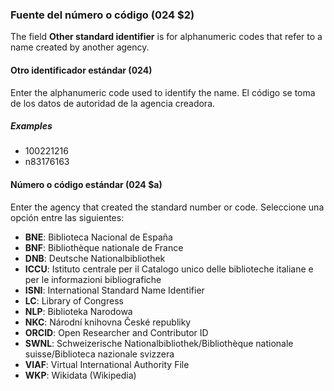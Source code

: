 ### Fuente del número o código (024 $2)

The field **Other standard identifier** is for alphanumeric codes that refer to a name created by another agency.

#### Otro identificador estándar (024)

Enter the alphanumeric code used to identify the name. El código se toma de los datos de autoridad de la agencia creadora.

##### Examples

- 100221216
- n83176163

#### Número o código estándar (024 $a)

Enter the agency that created the standard number or code. Seleccione una opción entre las siguientes:

- **BNE**: Biblioteca Nacional de España
- **BNF**: Bibliothèque nationale de France
- **DNB**: Deutsche Nationalbibliothek
- **ICCU**: Istituto centrale per il Catalogo unico delle biblioteche italiane e per le informazioni bibliografiche
- **ISNI**: International Standard Name Identifier
- **LC**: Library of Congress
- **NLP**: Biblioteka Narodowa
- **NKC**: Národní knihovna České republiky
- **ORCID**: Open Researcher and Contributor ID
- **SWNL**: Schweizerische Nationalbibliothek/Bibliothèque nationale suisse/Biblioteca nazionale svizzera
- **VIAF**: Virtual International Authority File
- **WKP**: Wikidata (Wikipedia)  
